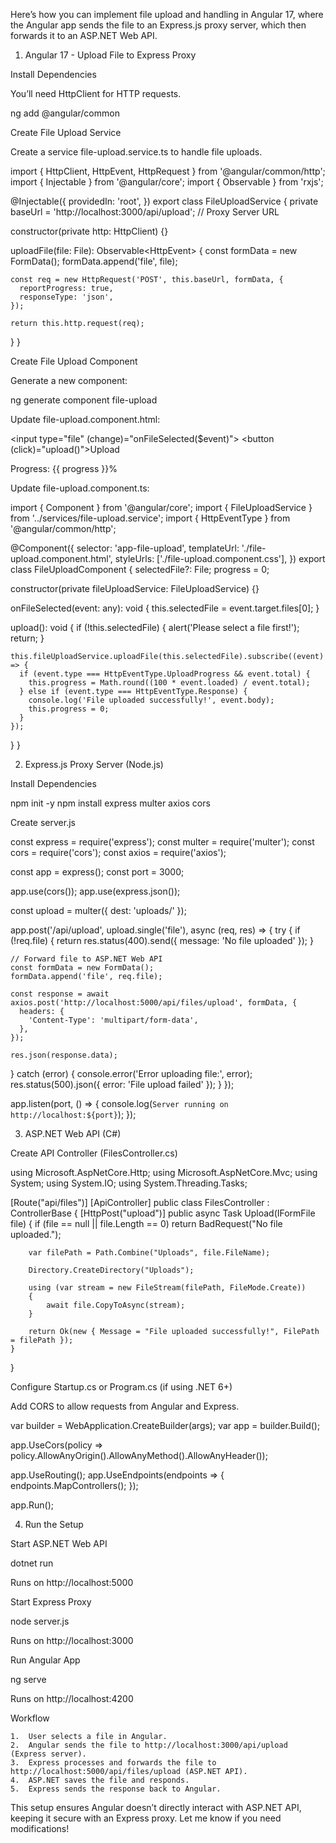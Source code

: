 Here’s how you can implement file upload and handling in Angular 17, where the Angular app sends the file to an Express.js proxy server, which then forwards it to an ASP.NET Web API.

1. Angular 17 - Upload File to Express Proxy

Install Dependencies

You’ll need HttpClient for HTTP requests.

ng add @angular/common

Create File Upload Service

Create a service file-upload.service.ts to handle file uploads.

import { HttpClient, HttpEvent, HttpRequest } from '@angular/common/http';
import { Injectable } from '@angular/core';
import { Observable } from 'rxjs';

@Injectable({
  providedIn: 'root',
})
export class FileUploadService {
  private baseUrl = 'http://localhost:3000/api/upload'; // Proxy Server URL

  constructor(private http: HttpClient) {}

  uploadFile(file: File): Observable<HttpEvent<any>> {
    const formData = new FormData();
    formData.append('file', file);

    const req = new HttpRequest('POST', this.baseUrl, formData, {
      reportProgress: true,
      responseType: 'json',
    });

    return this.http.request(req);
  }
}

Create File Upload Component

Generate a new component:

ng generate component file-upload

Update file-upload.component.html:

<input type="file" (change)="onFileSelected($event)">
<button (click)="upload()">Upload</button>
<p *ngIf="progress > 0">Progress: {{ progress }}%</p>

Update file-upload.component.ts:

import { Component } from '@angular/core';
import { FileUploadService } from '../services/file-upload.service';
import { HttpEventType } from '@angular/common/http';

@Component({
  selector: 'app-file-upload',
  templateUrl: './file-upload.component.html',
  styleUrls: ['./file-upload.component.css'],
})
export class FileUploadComponent {
  selectedFile?: File;
  progress = 0;

  constructor(private fileUploadService: FileUploadService) {}

  onFileSelected(event: any): void {
    this.selectedFile = event.target.files[0];
  }

  upload(): void {
    if (!this.selectedFile) {
      alert('Please select a file first!');
      return;
    }

    this.fileUploadService.uploadFile(this.selectedFile).subscribe((event) => {
      if (event.type === HttpEventType.UploadProgress && event.total) {
        this.progress = Math.round((100 * event.loaded) / event.total);
      } else if (event.type === HttpEventType.Response) {
        console.log('File uploaded successfully!', event.body);
        this.progress = 0;
      }
    });
  }
}

2. Express.js Proxy Server (Node.js)

Install Dependencies

npm init -y
npm install express multer axios cors

Create server.js

const express = require('express');
const multer = require('multer');
const cors = require('cors');
const axios = require('axios');

const app = express();
const port = 3000;

app.use(cors());
app.use(express.json());

const upload = multer({ dest: 'uploads/' });

app.post('/api/upload', upload.single('file'), async (req, res) => {
  try {
    if (!req.file) {
      return res.status(400).send({ message: 'No file uploaded' });
    }

    // Forward file to ASP.NET Web API
    const formData = new FormData();
    formData.append('file', req.file);

    const response = await axios.post('http://localhost:5000/api/files/upload', formData, {
      headers: {
        'Content-Type': 'multipart/form-data',
      },
    });

    res.json(response.data);
  } catch (error) {
    console.error('Error uploading file:', error);
    res.status(500).json({ error: 'File upload failed' });
  }
});

app.listen(port, () => {
  console.log(`Server running on http://localhost:${port}`);
});

3. ASP.NET Web API (C#)

Create API Controller (FilesController.cs)

using Microsoft.AspNetCore.Http;
using Microsoft.AspNetCore.Mvc;
using System;
using System.IO;
using System.Threading.Tasks;

[Route("api/files")]
[ApiController]
public class FilesController : ControllerBase
{
    [HttpPost("upload")]
    public async Task<IActionResult> Upload(IFormFile file)
    {
        if (file == null || file.Length == 0)
            return BadRequest("No file uploaded.");

        var filePath = Path.Combine("Uploads", file.FileName);

        Directory.CreateDirectory("Uploads");

        using (var stream = new FileStream(filePath, FileMode.Create))
        {
            await file.CopyToAsync(stream);
        }

        return Ok(new { Message = "File uploaded successfully!", FilePath = filePath });
    }
}

Configure Startup.cs or Program.cs (if using .NET 6+)

Add CORS to allow requests from Angular and Express.

var builder = WebApplication.CreateBuilder(args);
var app = builder.Build();

app.UseCors(policy => policy.AllowAnyOrigin().AllowAnyMethod().AllowAnyHeader());

app.UseRouting();
app.UseEndpoints(endpoints => {
    endpoints.MapControllers();
});

app.Run();

4. Run the Setup

Start ASP.NET Web API

dotnet run

Runs on http://localhost:5000

Start Express Proxy

node server.js

Runs on http://localhost:3000

Run Angular App

ng serve

Runs on http://localhost:4200

Workflow

	1.	User selects a file in Angular.
	2.	Angular sends the file to http://localhost:3000/api/upload (Express server).
	3.	Express processes and forwards the file to http://localhost:5000/api/files/upload (ASP.NET API).
	4.	ASP.NET saves the file and responds.
	5.	Express sends the response back to Angular.

This setup ensures Angular doesn’t directly interact with ASP.NET API, keeping it secure with an Express proxy. Let me know if you need modifications!